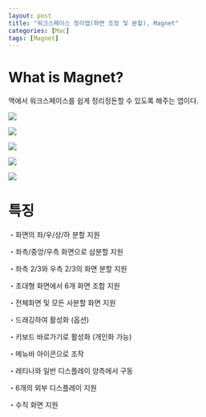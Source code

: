 ```yaml
---
layout: post
title: "워크스페이스 정리앱(화면 조정 및 분할), Magnet"
categories: [Mac]
tags: [Magnet]
---
```


# What is Magnet?

맥에서 워크스페이스를 쉽게 정리정돈할 수 있도록 해주는 앱이다.

![](https://is2-ssl.mzstatic.com/image/thumb/Purple123/v4/1a/c6/46/1ac6460b-7e29-7785-a09e-bf828bc44d9b/mzl.oansburm.png/643x0w.jpg)

![](https://is5-ssl.mzstatic.com/image/thumb/Purple123/v4/c9/c3/1b/c9c31b64-4b70-0c72-9bb3-313e2160101d/pr_source.png/643x0w.jpg)

![](https://is2-ssl.mzstatic.com/image/thumb/Purple113/v4/c8/17/cf/c817cf7d-16f2-070b-b2b3-b41619290c2d/mzl.yjedjuxy.png/643x0w.jpg)

![](https://is1-ssl.mzstatic.com/image/thumb/Purple123/v4/96/52/86/965286cf-e0f8-da37-4fff-d8b6d4414757/mzl.ruwmakse.png/643x0w.jpg)

![](https://is4-ssl.mzstatic.com/image/thumb/Purple113/v4/d7/41/ef/d741ef75-1759-37a6-da2e-54079bb9ff5a/pr_source.png/643x0w.jpg)

# 특징

・화면의 좌/우/상/하 분할 지원

・좌측/중앙/우측 화면으로 삼분할 지원

・좌측 2/3와 우측 2/3의 화면 분할 지원

・초대형 화면에서 6개 화면 조합 지원

・전체화면 및 모든 사분할 화면 지원

・드래깅하여 활성화 (옵션)

・키보드 바로가기로 활성화 (개인화 가능)

・메뉴바 아이콘으로 조작

・레티나와 일반 디스플레이 양측에서 구동

・6개의 외부 디스플레이 지원

・수직 화면 지원

